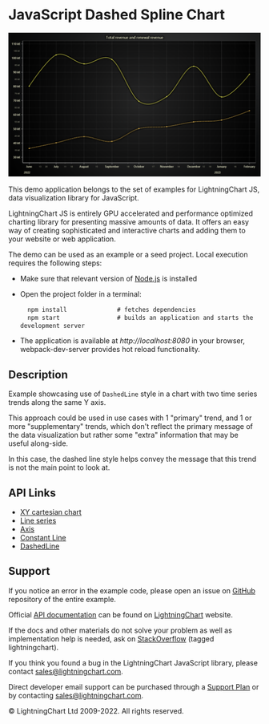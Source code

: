 # JavaScript Dashed Spline Chart

![JavaScript Dashed Spline Chart](dashedSupplementaryTrends-darkGold.png)

This demo application belongs to the set of examples for LightningChart JS, data visualization library for JavaScript.

LightningChart JS is entirely GPU accelerated and performance optimized charting library for presenting massive amounts of data. It offers an easy way of creating sophisticated and interactive charts and adding them to your website or web application.

The demo can be used as an example or a seed project. Local execution requires the following steps:

-   Make sure that relevant version of [Node.js](https://nodejs.org/en/download/) is installed
-   Open the project folder in a terminal:

          npm install              # fetches dependencies
          npm start                # builds an application and starts the development server

-   The application is available at _http://localhost:8080_ in your browser, webpack-dev-server provides hot reload functionality.


## Description

Example showcasing use of `DashedLine` style in a chart with two time series trends along the same Y axis.

This approach could be used in use cases with 1 "primary" trend, and 1 or more "supplementary" trends, which don't reflect the primary message of the data visualization but rather some "extra" information that may be useful along-side.

In this case, the dashed line style helps convey the message that this trend is not the main point to look at.


## API Links

* [XY cartesian chart]
* [Line series]
* [Axis]
* [Constant Line]
* [DashedLine]


## Support

If you notice an error in the example code, please open an issue on [GitHub][0] repository of the entire example.

Official [API documentation][1] can be found on [LightningChart][2] website.

If the docs and other materials do not solve your problem as well as implementation help is needed, ask on [StackOverflow][3] (tagged lightningchart).

If you think you found a bug in the LightningChart JavaScript library, please contact sales@lightningchart.com.

Direct developer email support can be purchased through a [Support Plan][4] or by contacting sales@lightningchart.com.

[0]: https://github.com/Arction/
[1]: https://lightningchart.com/lightningchart-js-api-documentation/
[2]: https://lightningchart.com
[3]: https://stackoverflow.com/questions/tagged/lightningchart
[4]: https://lightningchart.com/support-services/

© LightningChart Ltd 2009-2022. All rights reserved.


[XY cartesian chart]: https://lightningchart.com/js-charts/api-documentation/v6.1.0/classes/ChartXY.html
[Line series]: https://lightningchart.com/js-charts/api-documentation/v6.1.0/classes/LineSeries.html
[Axis]: https://lightningchart.com/js-charts/api-documentation/v6.1.0/classes/Axis.html
[Constant Line]: https://lightningchart.com/js-charts/api-documentation/v6.1.0/classes/ConstantLine.html
[DashedLine]: https://lightningchart.com/js-charts/api-documentation/v6.1.0/classes/DashedLine.html

